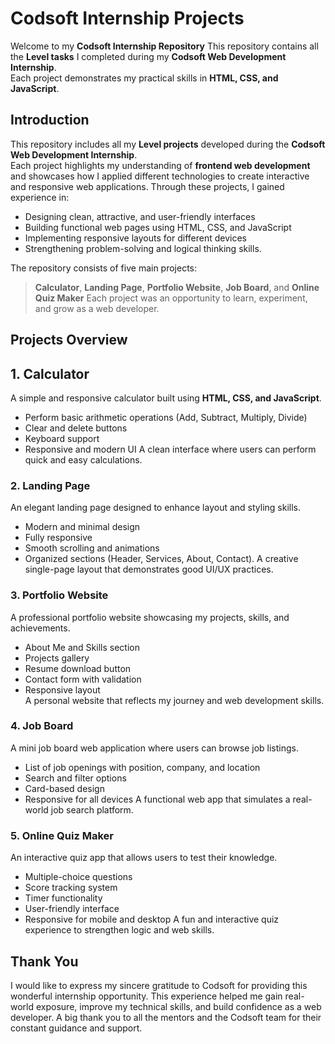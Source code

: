 # Codsoft Internship Projects
Welcome to my **Codsoft Internship Repository** 
This repository contains all the **Level  tasks** I completed during my **Codsoft Web Development Internship**.  
Each project demonstrates my practical skills in **HTML, CSS, and JavaScript**.
##  Introduction
This repository includes all my **Level projects** developed during the **Codsoft Web Development Internship**.  
Each project highlights my understanding of **frontend web development** and showcases how I applied different technologies to create interactive and responsive web applications.
Through these projects, I gained experience in:
- Designing clean, attractive, and user-friendly interfaces  
- Building functional web pages using HTML, CSS, and JavaScript  
- Implementing responsive layouts for different devices  
- Strengthening problem-solving and logical thinking skills.
  
The repository consists of five main projects:
> **Calculator**, **Landing Page**, **Portfolio Website**, **Job Board**, and **Online Quiz Maker**
Each project was an opportunity to learn, experiment, and grow as a web developer. 
## Projects Overview
## 1. Calculator
A simple and responsive calculator built using **HTML, CSS, and JavaScript**.
- Perform basic arithmetic operations (Add, Subtract, Multiply, Divide)
- Clear and delete buttons
- Keyboard support
- Responsive and modern UI
A clean interface where users can perform quick and easy calculations.
###  2. Landing Page
An elegant landing page designed to enhance layout and styling skills.
- Modern and minimal design  
- Fully responsive  
- Smooth scrolling and animations  
- Organized sections (Header, Services, About, Contact).
A creative single-page layout that demonstrates good UI/UX practices.
###  3. Portfolio Website
A professional portfolio website showcasing my projects, skills, and achievements.
- About Me and Skills section  
- Projects gallery  
- Resume download button  
- Contact form with validation  
- Responsive layout  
A personal website that reflects my journey and web development skills.
###  4. Job Board
A mini job board web application where users can browse job listings.
- List of job openings with position, company, and location  
- Search and filter options  
- Card-based design  
- Responsive for all devices
A functional web app that simulates a real-world job search platform.
###  5. Online Quiz Maker
An interactive quiz app that allows users to test their knowledge.
- Multiple-choice questions  
- Score tracking system  
- Timer functionality  
- User-friendly interface  
- Responsive for mobile and desktop
A fun and interactive quiz experience to strengthen logic and web skills.
## Thank You
I would like to express my sincere gratitude to Codsoft for providing this wonderful internship opportunity.
This experience helped me gain real-world exposure, improve my technical skills, and build confidence as a web developer.
A big thank you to all the mentors and the Codsoft team for their constant guidance and support.
